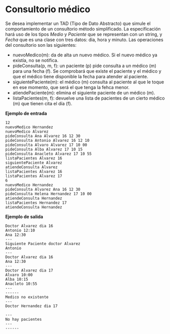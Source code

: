 # Consultorio médico

Se desea implementar un TAD (Tipo de Dato Abstracto) que simule el comportamiento de un consultorio método simplificado. La especificación hará uso de los tipos *Medio* y *Paciente* que se representan con un string, y *Fecha* que es una clase con tres datos: dia, hora y minuto. Las operaciones del consultorio son las siguientes:

- nuevoMedico(m): da de alta un nuevo médico. Si el nuevo médico ya existía, no se notifica.
- pideConsulta(p, m, f): un paciente (p) pide consulta a un médico (m) para una fecha (f). Se comprobará que existe el paciente y el médico y que el médico tiene disponible la fecha para atender al paciente.
- siguientePaciente(m): el médico (m) consulta al paciente al que le toque en ese momento, que será el que tenga la fehca menor.
- atiendePaciente(m): elimina el siguiente paciente de un médico (m).
- listaPacientes(m, f): devuelve una lista de pacientes de un cierto médico (m) que tienen cita el día (f).

**Ejemplo de entrada**

    12
    nuevoMedico Hernandez
    nuevoMedico Alvarez
    pideConsulta Ana Alvarez 16 12 30
    pideConsulta Antonio Alvarez 16 12 10
    pideConsulta Alvaro Alvarez 17 10 00
    pideConsulta Alba Alvarez 17 10 15
    pideConsulta Anacleto Alvarez 17 10 55
    listaPacientes Alvarez 16
    siguientePaciente Alvarez
    atiendeConsulta Alvarez
    listaPacientes Alvarez 16
    listaPacientes Alvarez 17
    6
    nuevoMedico Hernandez
    pideConsulta Alvarez Ana 16 12 30
    pideConsulta Helena Hernandez 17 10 00
    atiendeConsulta Hernandez
    listaPacientes Hernandez 17
    atiendeConsulta Hernandez

**Ejemplo de salida**

    Doctor Alvarez dia 16
    Antonio 12:10
    Ana 12:30
    ---
    Siguiente Paciente doctor Alvarez
    Antonio
    ---
    Doctor Alvarez dia 16
    Ana 12:30
    ---
    Doctor Alvarez dia 17
    Alvaro 10:00
    Alba 10:15
    Anacleto 10:55
    ---
    ------
    Medico no existente
    ---
    Doctor Hernandez dia 17

    ---
    No hay pacientes
    ---
    ------
